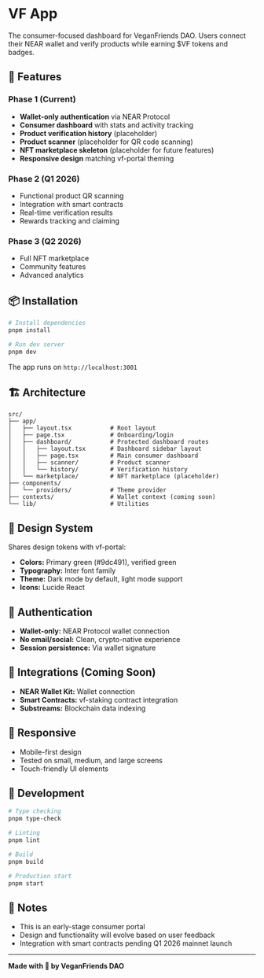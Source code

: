 # VF App

The consumer-focused dashboard for VeganFriends DAO. Users connect their NEAR wallet and verify products while earning $VF tokens and badges.

## 🚀 Features

### Phase 1 (Current)
- **Wallet-only authentication** via NEAR Protocol
- **Consumer dashboard** with stats and activity tracking
- **Product verification history** (placeholder)
- **Product scanner** (placeholder for QR code scanning)
- **NFT marketplace skeleton** (placeholder for future features)
- **Responsive design** matching vf-portal theming

### Phase 2 (Q1 2026)
- Functional product QR scanning
- Integration with smart contracts
- Real-time verification results
- Rewards tracking and claiming

### Phase 3 (Q2 2026)
- Full NFT marketplace
- Community features
- Advanced analytics

## 📦 Installation

```bash
# Install dependencies
pnpm install

# Run dev server
pnpm dev
```

The app runs on `http://localhost:3001`

## 🏗️ Architecture

```
src/
├── app/
│   ├── layout.tsx           # Root layout
│   ├── page.tsx             # Onboarding/login
│   ├── dashboard/           # Protected dashboard routes
│   │   ├── layout.tsx       # Dashboard sidebar layout
│   │   ├── page.tsx         # Main consumer dashboard
│   │   ├── scanner/         # Product scanner
│   │   └── history/         # Verification history
│   └── marketplace/         # NFT marketplace (placeholder)
├── components/
│   └── providers/           # Theme provider
├── contexts/                # Wallet context (coming soon)
└── lib/                     # Utilities
```

## 🎨 Design System

Shares design tokens with vf-portal:
- **Colors:** Primary green (#9dc491), verified green
- **Typography:** Inter font family
- **Theme:** Dark mode by default, light mode support
- **Icons:** Lucide React

## 🔐 Authentication

- **Wallet-only:** NEAR Protocol wallet connection
- **No email/social:** Clean, crypto-native experience
- **Session persistence:** Via wallet signature

## 🔌 Integrations (Coming Soon)

- **NEAR Wallet Kit:** Wallet connection
- **Smart Contracts:** vf-staking contract integration
- **Substreams:** Blockchain data indexing

## 📱 Responsive

- Mobile-first design
- Tested on small, medium, and large screens
- Touch-friendly UI elements

## 🧪 Development

```bash
# Type checking
pnpm type-check

# Linting
pnpm lint

# Build
pnpm build

# Production start
pnpm start
```

## 📝 Notes

- This is an early-stage consumer portal
- Design and functionality will evolve based on user feedback
- Integration with smart contracts pending Q1 2026 mainnet launch

---

**Made with 💚 by VeganFriends DAO**
